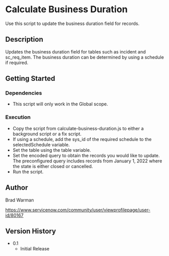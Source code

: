 # Calculate Business Duration

Use this script to update the business duration field for records.

## Description

Updates the business duration field for tables such as incident and sc_req_item. The business duration can be determined by using a schedule if required.

## Getting Started

### Dependencies

* This script will only work in the Global scope.

### Execution

* Copy the script from calculate-business-duration.js to either a background script or a fix script.
* If using a schedule, add the sys_id of the required schedule to the selectedSchedule variable.
* Set the table using the table variable.
* Set the encoded query to obtain the records you would like to update. The preconfigured query includes records from January 1, 2022 where the state is either closed or cancelled.
* Run the script.

## Author

Brad Warman

https://www.servicenow.com/community/user/viewprofilepage/user-id/80167

## Version History

* 0.1
    * Initial Release

